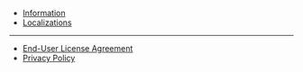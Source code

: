 - [Information](/en/)
- [Localizations](/en/dlce/localization.md)
--------------
- [End-User License Agreement](/en/dlce/eula.md)
- [Privacy Policy](/en/dlce/privacy.md)
